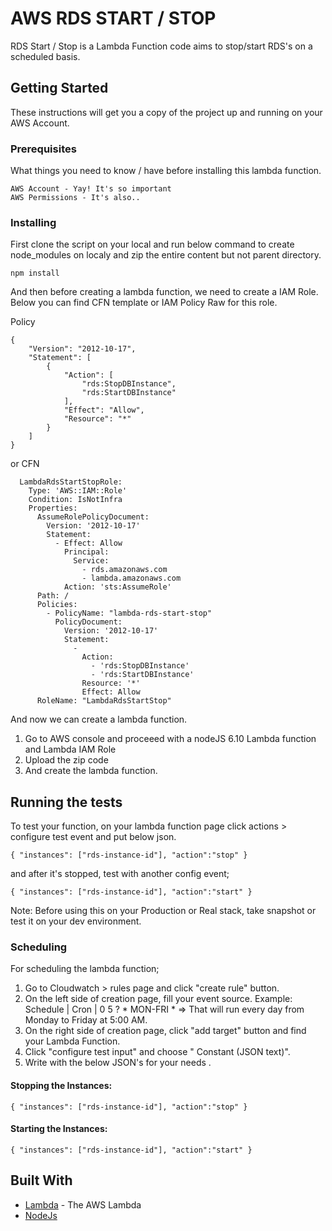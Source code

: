 # AWS RDS START / STOP

RDS Start / Stop is a Lambda Function code aims to stop/start RDS's on a scheduled basis.

## Getting Started

These instructions will get you a copy of the project up and running on your AWS Account.

### Prerequisites

What things you need to know / have before installing this lambda function.

```
AWS Account - Yay! It's so important
AWS Permissions - It's also..
```

### Installing

First clone the script on your local and run below command to create node_modules on localy and zip the entire content but not parent directory.

``` 
npm install 
```

And then before creating a lambda function, we need to create a IAM Role. Below you can find CFN template or IAM Policy Raw for this role. 

Policy
```
{
    "Version": "2012-10-17",
    "Statement": [        
        {
            "Action": [
                "rds:StopDBInstance",
                "rds:StartDBInstance"
            ],
            "Effect": "Allow",
            "Resource": "*"
        }
    ]
}
```

or CFN

```
  LambdaRdsStartStopRole:
    Type: 'AWS::IAM::Role'
    Condition: IsNotInfra
    Properties:
      AssumeRolePolicyDocument:
        Version: '2012-10-17'
        Statement:
          - Effect: Allow
            Principal:
              Service:
                - rds.amazonaws.com
                - lambda.amazonaws.com
            Action: 'sts:AssumeRole'
      Path: /
      Policies:
        - PolicyName: "lambda-rds-start-stop"
          PolicyDocument:
            Version: '2012-10-17'
            Statement:
              - 
                Action:
                  - 'rds:StopDBInstance'
                  - 'rds:StartDBInstance'
                Resource: '*'
                Effect: Allow
      RoleName: "LambdaRdsStartStop"
```

And now we can create a lambda function. 

 1. Go to AWS console and proceeed with a nodeJS 6.10 Lambda function and Lambda IAM Role
 2. Upload the zip code
 3. And create the lambda function.

## Running the tests

To test your function, on your lambda function page click actions > configure test event and put below json.

```
{ "instances": ["rds-instance-id"], "action":"stop" }
```

and after it's stopped, test with another config event;

```
{ "instances": ["rds-instance-id"], "action":"start" }
```

Note: Before using this on your Production or Real stack, take snapshot or test it on your dev environment.

### Scheduling

For scheduling the lambda function;

1. Go to Cloudwatch > rules page and click "create rule" button.
2. On the left side of creation page, fill your event source. Example: Schedule | Cron | 0 5 ? * MON-FRI * => That will run every day from Monday to Friday at 5:00 AM.
3. On the right side of creation page, click "add target" button and find your Lambda Function.
4. Click "configure test input" and choose " Constant (JSON text)".
5. Write with the below JSON's for your needs .

#### Stopping the Instances: 

```
{ "instances": ["rds-instance-id"], "action":"stop" }
```

#### Starting the Instances:

```
{ "instances": ["rds-instance-id"], "action":"start" }
```

## Built With

* [Lambda](http://docs.aws.amazon.com/lambda/latest/dg/welcome.html) - The AWS Lambda
* [NodeJs](https://nodejs.org/en/)

